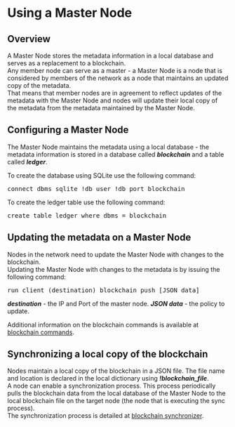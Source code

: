 # Using a Master Node

## Overview

A Master Node stores the metadata information in a local database and serves as a replacement to a blockchain.    
Any member node can serve as a master - a Master Node is a node that is considered by members of the network as a node that maintains an updated copy of the metadata.      
That means that member nodes are in agreement to reflect updates of the metadata with the Master Node and nodes will update their local copy of the metadata from the metadata maintained by the Master Node.

## Configuring a Master Node

The Master Node maintains the metadata using a local database - the metadata information is stored in a database called ***blockchain*** and a table called ***ledger***.

To create the database using SQLite use the following command:

<pre>
connect dbms sqlite !db_user !db_port blockchain 
</pre>

To create the ledger table use the following command:

<pre>
create table ledger where dbms = blockchain
</pre>

## Updating the metadata on a Master Node

Nodes in the network need to update the Master Node with changes to the blockchain.  
Updating the Master Node with changes to the metadata is by issuing the following command:
<pre>
run client (destination) blockchain push [JSON data]
</pre>
***destination*** - the IP and Port of the master node.
***JSON data*** - the policy to update.

Additional information on the blockchain commands is available at [blockchain commands](https://github.com/AnyLog-co/documentation/blob/master/blockchain%20commands.md).

## Synchronizing a local copy of the blockchain

Nodes maintain a local copy of the blockchain in a JSON file. The file name and location is declared in the local dictionary using ***!blockchain_file***.    
A node can enable a synchronization process. This process periodically pulls the blockchain data from the local database of the Master Node to the local blockchain file on the target node (the node that is executing the sync process).    
The synchronization process is detailed at [blockchain synchronizer](https://github.com/AnyLog-co/documentation/blob/master/background%20processes.md#blockchain-synchronizer).  


